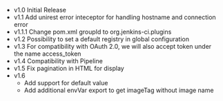 - v1.0   Initial Release
- v1.1   Add unirest error inteceptor for handling hostname and connection error
- v1.1.1 Change pom.xml groupId to org.jenkins-ci.plugins
- v1.2   Possibility to set a default registry in global configuration
- v1.3   For compatibility with OAuth 2.0, we will also accept token under the name access_token
- v1.4   Compatibility with Pipeline
- v1.5   Fix pagination in HTML for display
- v1.6
    * Add support for default value
    * Add additional envVar export to get imageTag without image name
